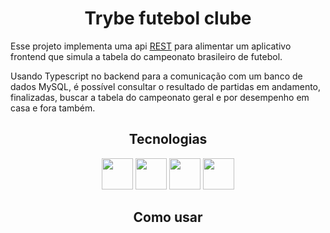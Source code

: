 # <div align="center">Trybe futebol clube</div>

Esse projeto implementa uma api [REST](https://www.redhat.com/pt-br/topics/api/what-is-a-rest-api) para alimentar um aplicativo frontend que simula a tabela do campeonato brasileiro de futebol.

Usando Typescript no backend para a comunicação com um banco de dados MySQL, é possível consultar o resultado de partidas em andamento, finalizadas, buscar a tabela do campeonato geral e por desempenho em casa e fora também.

## <div align="center">Tecnologias</div>

<div align="center">
  <img src="https://cdn.jsdelivr.net/gh/devicons/devicon/icons/typescript/typescript-original.svg" width="50px" />
  <img src="https://cdn.jsdelivr.net/gh/devicons/devicon/icons/mysql/mysql-original-wordmark.svg" width="50px" />
  <img src="https://cdn.jsdelivr.net/gh/devicons/devicon/icons/mocha/mocha-plain.svg" width="50px" />
  <img src="https://cdn.jsdelivr.net/gh/devicons/devicon/icons/docker/docker-original-wordmark.svg" width="50px" />
</div>

##

## <div align="center">Como usar</div>

